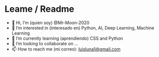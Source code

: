 # Leame / Readme
- 👋 Hi, I’m (quien soy) @Mr-Moon-2020
- 👀 I’m interested in (interesado en) Python, AI, Deep Learning, Machine Learning
- 🌱 I’m currently learning (aprendiendo) CSS and Python
- 💞️ I’m looking to collaborate on ...
- 📫 How to reach me (mi correo): luisluna1@gmail.com

<!---
Mr-Moon-2020/Mr-Moon-2020 is a ✨ special ✨ repository because its `README.md` (this file) appears on your GitHub profile.
You can click the Preview link to take a look at your changes.
--->
